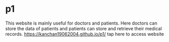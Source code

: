 # p1
This website is mainly useful for doctors and patients. Here doctors can store the data of patients and patients can store and retrieve  their medical records.
https://kanchan19062004.github.io/p1/ tap here to access website

